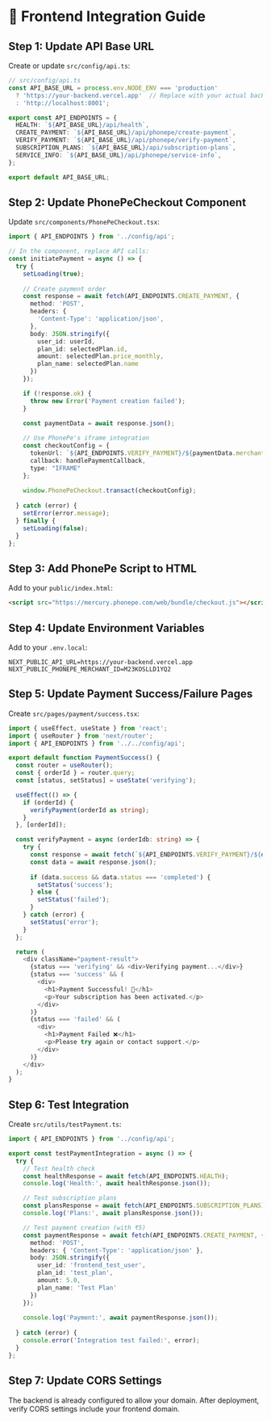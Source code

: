 # 🔗 Frontend Integration Guide

## Step 1: Update API Base URL

Create or update `src/config/api.ts`:

```typescript
// src/config/api.ts
const API_BASE_URL = process.env.NODE_ENV === 'production' 
  ? 'https://your-backend.vercel.app'  // Replace with your actual backend URL
  : 'http://localhost:8001';

export const API_ENDPOINTS = {
  HEALTH: `${API_BASE_URL}/api/health`,
  CREATE_PAYMENT: `${API_BASE_URL}/api/phonepe/create-payment`,
  VERIFY_PAYMENT: `${API_BASE_URL}/api/phonepe/verify-payment`,
  SUBSCRIPTION_PLANS: `${API_BASE_URL}/api/subscription-plans`,
  SERVICE_INFO: `${API_BASE_URL}/api/phonepe/service-info`,
};

export default API_BASE_URL;
```

## Step 2: Update PhonePeCheckout Component

Update `src/components/PhonePeCheckout.tsx`:

```typescript
import { API_ENDPOINTS } from '../config/api';

// In the component, replace API calls:
const initiatePayment = async () => {
  try {
    setLoading(true);
    
    // Create payment order
    const response = await fetch(API_ENDPOINTS.CREATE_PAYMENT, {
      method: 'POST',
      headers: {
        'Content-Type': 'application/json',
      },
      body: JSON.stringify({
        user_id: userId,
        plan_id: selectedPlan.id,
        amount: selectedPlan.price_monthly,
        plan_name: selectedPlan.name
      })
    });

    if (!response.ok) {
      throw new Error('Payment creation failed');
    }

    const paymentData = await response.json();
    
    // Use PhonePe's iframe integration
    const checkoutConfig = {
      tokenUrl: `${API_ENDPOINTS.VERIFY_PAYMENT}/${paymentData.merchant_order_id}`,
      callback: handlePaymentCallback,
      type: "IFRAME"
    };
    
    window.PhonePeCheckout.transact(checkoutConfig);
    
  } catch (error) {
    setError(error.message);
  } finally {
    setLoading(false);
  }
};
```

## Step 3: Add PhonePe Script to HTML

Add to your `public/index.html`:

```html
<script src="https://mercury.phonepe.com/web/bundle/checkout.js"></script>
```

## Step 4: Update Environment Variables

Add to your `.env.local`:

```env
NEXT_PUBLIC_API_URL=https://your-backend.vercel.app
NEXT_PUBLIC_PHONEPE_MERCHANT_ID=M23KOSLLD1YQ2
```

## Step 5: Update Payment Success/Failure Pages

Create `src/pages/payment/success.tsx`:

```typescript
import { useEffect, useState } from 'react';
import { useRouter } from 'next/router';
import { API_ENDPOINTS } from '../../config/api';

export default function PaymentSuccess() {
  const router = useRouter();
  const { orderId } = router.query;
  const [status, setStatus] = useState('verifying');

  useEffect(() => {
    if (orderId) {
      verifyPayment(orderId as string);
    }
  }, [orderId]);

  const verifyPayment = async (orderIdb: string) => {
    try {
      const response = await fetch(`${API_ENDPOINTS.VERIFY_PAYMENT}/${orderId}`);
      const data = await response.json();
      
      if (data.success && data.status === 'completed') {
        setStatus('success');
      } else {
        setStatus('failed');
      }
    } catch (error) {
      setStatus('error');
    }
  };

  return (
    <div className="payment-result">
      {status === 'verifying' && <div>Verifying payment...</div>}
      {status === 'success' && (
        <div>
          <h1>Payment Successful! 🎉</h1>
          <p>Your subscription has been activated.</p>
        </div>
      )}
      {status === 'failed' && (
        <div>
          <h1>Payment Failed ❌</h1>
          <p>Please try again or contact support.</p>
        </div>
      )}
    </div>
  );
}
```

## Step 6: Test Integration

Create `src/utils/testPayment.ts`:

```typescript
import { API_ENDPOINTS } from '../config/api';

export const testPaymentIntegration = async () => {
  try {
    // Test health check
    const healthResponse = await fetch(API_ENDPOINTS.HEALTH);
    console.log('Health:', await healthResponse.json());

    // Test subscription plans
    const plansResponse = await fetch(API_ENDPOINTS.SUBSCRIPTION_PLANS);
    console.log('Plans:', await plansResponse.json());

    // Test payment creation (with ₹5)
    const paymentResponse = await fetch(API_ENDPOINTS.CREATE_PAYMENT, {
      method: 'POST',
      headers: { 'Content-Type': 'application/json' },
      body: JSON.stringify({
        user_id: 'frontend_test_user',
        plan_id: 'test_plan',
        amount: 5.0,
        plan_name: 'Test Plan'
      })
    });
    
    console.log('Payment:', await paymentResponse.json());
    
  } catch (error) {
    console.error('Integration test failed:', error);
  }
};
```

## Step 7: Update CORS Settings

The backend is already configured to allow your domain. After deployment, verify CORS settings include your frontend domain.